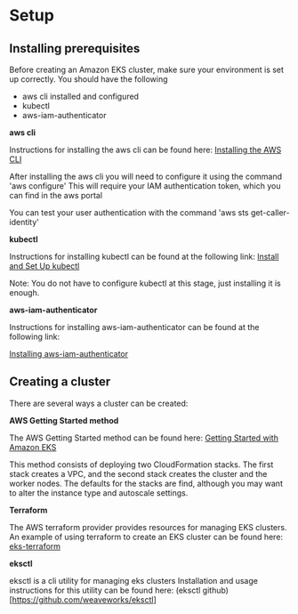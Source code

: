 # Setup

## Installing prerequisites

Before creating an Amazon EKS cluster, make sure your environment is set up correctly.
You should have the following

- aws cli installed and configured
- kubectl
- aws-iam-authenticator

**aws cli**

Instructions for installing the aws cli can be found here:
[Installing the AWS CLI](https://docs.aws.amazon.com/cli/latest/userguide/cli-chap-install.html)

After installing the aws cli you will need to configure it using the command 'aws configure'
This will require your IAM authentication token, which you can find in the aws portal

You can test your user authentication with the command 'aws sts get-caller-identity'

**kubectl**

Instructions for installing kubectl can be found at the following link:
[Install and Set Up kubectl](https://kubernetes.io/docs/tasks/tools/install-kubectl/)

Note: You do not have to configure kubectl at this stage, just installing it is enough.

**aws-iam-authenticator**

Instructions for installing aws-iam-authenticator can be found at the following link:

[Installing aws-iam-authenticator](https://docs.aws.amazon.com/eks/latest/userguide/install-aws-iam-authenticator.html)

## Creating a cluster

There are several ways a cluster can be created:

**AWS Getting Started method**

The AWS Getting Started method can be found here:
[Getting Started with Amazon EKS](https://docs.aws.amazon.com/eks/latest/userguide/getting-started.html)

This method consists of deploying two CloudFormation stacks. The first stack creates a VPC, and the second stack creates the cluster and the worker nodes. The defaults for the stacks are find, although you may want to alter the instance type and autoscale settings.

**Terraform** 

The AWS terraform provider provides resources for managing EKS clusters.
An example of using terraform to create an EKS cluster can be found here:
[eks-terraform](1-Setup/eks-terraform/)

**eksctl**

eksctl is a cli utility for managing eks clusters
Installation and usage instructions for this utility can be found here:
(eksctl github)[https://github.com/weaveworks/eksctl]

